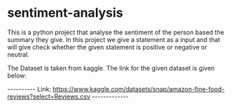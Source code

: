 # sentiment-analysis
This is a python project that analyse the sentiment of the person based the summary they give. In this project we give a statement as a input and that will give check whether the given statement is positive or negative or neutral.

The Dataset is taken from kaggle. The link for the given dataset is given below:

---------- Link: https://www.kaggle.com/datasets/snap/amazon-fine-food-reviews?select=Reviews.csv -------------
